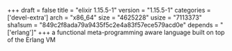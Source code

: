 +++
draft = false
title = "elixir 1.15.5-1"
version = "1.15.5-1"
categories = ['devel-extra']
arch = "x86_64"
size = "4625228"
usize = "7113373"
sha1sum = "849c2f8ada79a9435f5c2e4a83f57ece579acd0e"
depends = "['erlang']"
+++
a functional meta-programming aware language built on top of the Erlang VM